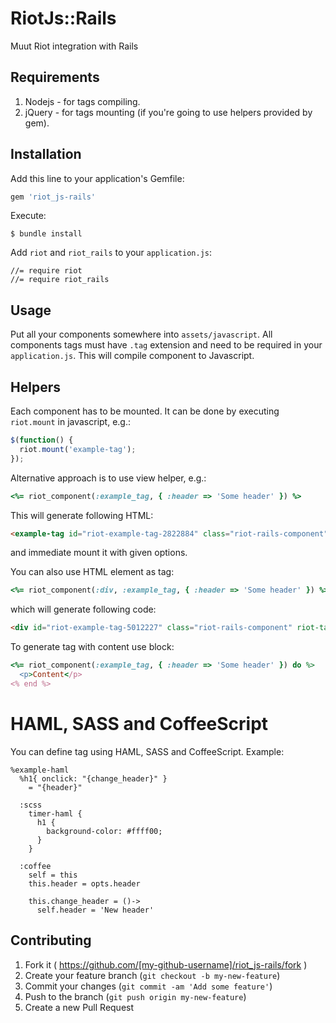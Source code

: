 # RiotJs::Rails

Muut Riot integration with Rails

## Requirements

 1. Nodejs - for tags compiling.
 2. jQuery - for tags mounting (if you're going to use helpers provided by gem).


## Installation

Add this line to your application's Gemfile:

```ruby
gem 'riot_js-rails'
```

Execute:

    $ bundle install
    
Add ```riot``` and ```riot_rails``` to your ```application.js```:
```
//= require riot
//= require riot_rails
```

## Usage

Put all your components somewhere into ```assets/javascript```. All components tags must have ```.tag``` extension and need to be required in your ```application.js```. This will compile component to Javascript.


## Helpers

Each component has to be mounted. It can be done by executing ```riot.mount``` in javascript, e.g.:
```javascript
$(function() {
  riot.mount('example-tag');
});
```


Alternative approach is to use view helper, e.g.:

```ruby
<%= riot_component(:example_tag, { :header => 'Some header' }) %>
```
This will generate following HTML:
```html
<example-tag id="riot-example-tag-2822884" class="riot-rails-component"></example-tag>
```
and immediate mount it with given options.

You can also use HTML element as tag:
```ruby
<%= riot_component(:div, :example_tag, { :header => 'Some header' }) %>
```
which will generate following code:
```html
<div id="riot-example-tag-5012227" class="riot-rails-component" riot-tag="example-tag"></div>
```

To generate tag with content use block:
```ruby
<%= riot_component(:example_tag, { :header => 'Some header' }) do %>
  <p>Content</p>
<% end %>
```

# HAML, SASS and CoffeeScript

You can define tag using HAML, SASS and CoffeeScript. Example:
```haml
%example-haml
  %h1{ onclick: "{change_header}" }
    = "{header}"

  :scss
    timer-haml {
      h1 {
        background-color: #ffff00;
      }
    }

  :coffee
    self = this
    this.header = opts.header

    this.change_header = ()->
      self.header = 'New header'
```

## Contributing

1. Fork it ( https://github.com/[my-github-username]/riot_js-rails/fork )
2. Create your feature branch (`git checkout -b my-new-feature`)
3. Commit your changes (`git commit -am 'Add some feature'`)
4. Push to the branch (`git push origin my-new-feature`)
5. Create a new Pull Request
